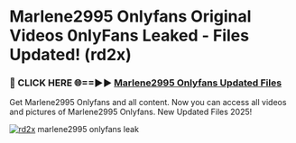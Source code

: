 # Marlene2995 Onlyfans Original Videos 0nlyFans Leaked - Files Updated! (rd2x)

<h3>🔴 CLICK HERE 🌐==►► <a href="https://tinyurl.com/4seja8ks" rel="nofollow">Marlene2995 Onlyfans Updated Files</a></h3>

Get Marlene2995 Onlyfans and all content. Now you can access all videos and pictures of Marlene2995 Onlyfans. New Updated Files 2025!

[![rd2x](https://i.imgur.com/EWjZXRe.gif)](https://tinyurl.com/4seja8ks)
marlene2995 onlyfans leak